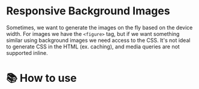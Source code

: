 # Responsive Background Images
  Sometimes, we want to generate the images on the fly based on the device width. For images we have the `<figure>` tag, but if we want something similar using background images we need access to the CSS. It's not ideal to generate CSS in the HTML (ex. caching), and media queries are not supported inline.
  
# 📚 How to use
<pre>
<code><div class="header bgr-responsive" style="background-image: url(https://via.placeholder.com/1280x720/000000/000000)">
    <bg-resource media="(min-width: 1025px) "
        srcset="https://via.placeholder.com/1280x720/000000/000000"></bg-resource>
    <bg-resource media="(min-width: 0) and (max-width: 639px)" size="cover"
        srcset="https://via.placeholder.com/1280x720/ff0000/ff0000"></bg-resource>
    <bg-resource media="(min-width: 640px) and (max-width: 1024px)" size="cover"
        srcset="https://via.placeholder.com/1024x576/ffff00/ffff00"></bg-resource>
</div><code>
</pre>
